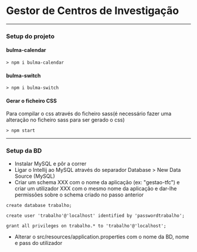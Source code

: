 # Gestor de Centros de Investigação
---
### Setup do projeto

#### bulma-calendar
```
> npm i bulma-calendar
```
#### bulma-switch
```
> npm i bulma-switch
```
#### Gerar o ficheiro CSS
Para compilar o css através do ficheiro sass(é necessário fazer uma alteração no ficheiro sass para ser gerado o css)
```
> npm start
```
---
### Setup da BD

* Instalar MySQL e pôr a correr
* Ligar o Intellij ao MySQL através do separador Database > New Data Source (MySQL)
* Criar um schema XXX com o nome da aplicação (ex: "gestao-tfc") e criar um utilizador XXX com o mesmo nome da aplicação e 
dar-lhe permissões sobre o schema criado no passo anterior

```
create database trabalho;

create user 'trabalho'@'localhost' identified by 'passwordtrabalho';

grant all privileges on trabalho.* to 'trabalho'@'localhost';
```

* Alterar o src/resources/application.properties com o nome da BD, nome e pass do utilizador
